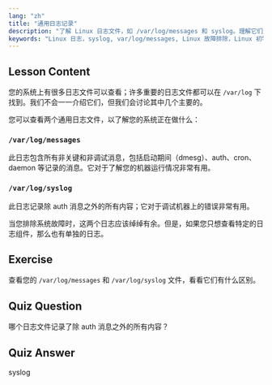 ```yaml
---
lang: "zh"
title: "通用日志记录"
description: "了解 Linux 日志文件，如 /var/log/messages 和 syslog。理解它们之间的区别，以便有效地进行系统故障排除。开始您的 Linux 之旅！"
keywords: "Linux 日志，syslog, var/log/messages, Linux 故障排除，Linux 初学者，Linux 指南，系统日志"
---
```


## Lesson Content

您的系统上有很多日志文件可以查看；许多重要的日志文件都可以在 `/var/log` 下找到。我们不会一一介绍它们，但我们会讨论其中几个主要的。

您可以查看两个通用日志文件，以了解您的系统正在做什么：

### `/var/log/messages`

此日志包含所有非关键和非调试消息，包括启动期间（dmesg）、auth、cron、daemon 等记录的消息。它对于了解您的机器运行情况非常有用。

### `/var/log/syslog`

此日志记录除 auth 消息之外的所有内容；它对于调试机器上的错误非常有用。

当您排除系统故障时，这两个日志应该绰绰有余。但是，如果您只想查看特定的日志组件，那么也有单独的日志。

## Exercise

查看您的 `/var/log/messages` 和 `/var/log/syslog` 文件，看看它们有什么区别。

## Quiz Question

哪个日志文件记录了除 auth 消息之外的所有内容？

## Quiz Answer

syslog
